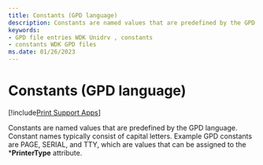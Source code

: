 ```yaml
---
title: Constants (GPD language)
description: Constants are named values that are predefined by the GPD language.
keywords:
- GPD file entries WDK Unidrv , constants
- constants WDK GPD files
ms.date: 01/26/2023
---
```


# Constants (GPD language)

[!include[Print Support Apps](../includes/print-support-apps.md)]

Constants are named values that are predefined by the GPD language. Constant names typically consist of capital letters. Example GPD constants are PAGE, SERIAL, and TTY, which are values that can be assigned to the \***PrinterType** attribute.
